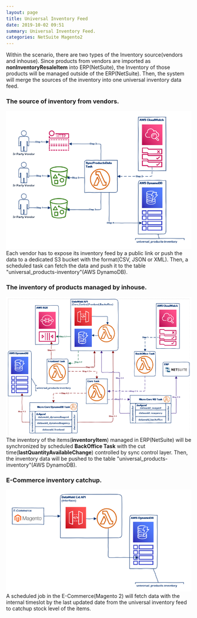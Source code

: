 ```yaml
---
layout: page
title: Universal Inventory Feed
date: 2019-10-02 09:51
summary: Universal Inventory Feed.
categories: NetSuite Magento2
---
```


Within the scenario, there are two types of the Inventory source(vendors and inhouse).  Since products from vendors are imported as **nonInventoryResaleItem** into ERP(NetSuite), the Inventory of those products will be managed outside of the ERP(NetSuite).  Then, the system will merge the sources of the inventory into one universal inventory data feed.

### The source of inventory from vendors.
![The source of inventory from vendors](/images/2019-12-01_14-23-29.png)
Each vendor has to expose its inventory feed by a public link or push the data to a dedicated S3 bucket with the format(CSV, JSON or XML).  Then, a scheduled task can fetch the data and push it to the table "universal_products-inventory"(AWS DynamoDB).

### The inventory of products managed by inhouse.
![The inventory of products managed by inhouse](/images/2019-12-01_14-21-15.png)
The inventory of the items(**inventoryItem**) managed in ERP(NetSuite) will be synchronized by scheduled **BackOffice Task** with the cut time(**lastQuantityAvailableChange**) controlled by sync control layer.  Then, the inventory data will be pushed to the table "universal_products-inventory"(AWS DynamoDB).

### E-Commerce inventory catchup.
![E-Commerce inventory catchup](/images/2019-12-01_14-24-02.png)
A scheduled job in the E-Commerce(Magento 2) will fetch data with the internal timeslot by the last updated date from the universal inventory feed to catchup stock level of the items.